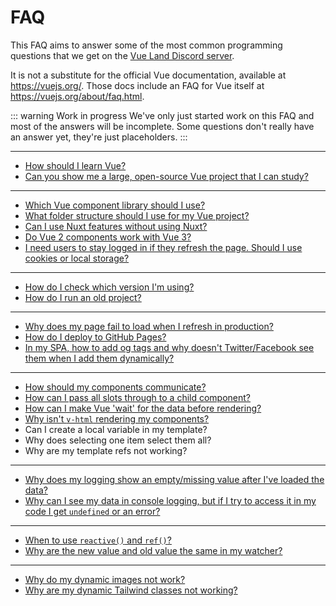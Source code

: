 # FAQ

This FAQ aims to answer some of the most common programming questions that we get on the [Vue Land Discord server](https://chat.vuejs.org/).

It is not a substitute for the official Vue documentation, available at <https://vuejs.org/>. Those docs include an FAQ for Vue itself at <https://vuejs.org/about/faq.html>.

::: warning Work in progress
We've only just started work on this FAQ and most of the answers will be incomplete. Some questions don't really have an answer yet, they're just placeholders.
:::

---

<!-- Learning -->

- [How should I learn Vue?](learning-vue)
- [Can you show me a large, open-source Vue project that I can study?](large-example-applications)

---

<!-- New project decisions -->

- [Which Vue component library should I use?](component-library)
- [What folder structure should I use for my Vue project?](folder-structure)
- [Can I use Nuxt features without using Nuxt?](nuxt-features)
- [Do Vue 2 components work with Vue 3?](vue-2-components-in-vue-3)
- [I need users to stay logged in if they refresh the page. Should I use cookies or local storage?](cookies-local-storage)

---

<!-- Working with npm -->

- [How do I check which version I'm using?](checking-versions)
- [How do I run an old project?](running-old-projects)

---

<!-- Deployment -->

- [Why does my page fail to load when I refresh in production?](production-page-refresh)
- [How do I deploy to GitHub Pages?](github-pages)
- [In my SPA, how to add og tags and why doesn't Twitter/Facebook see them when I add them dynamically?](og-tags)

---

<!-- Vue code patterns -->

- [How should my components communicate?](component-communication)
- [How can I pass all slots through to a child component?](forwarding-slots)
- [How can I make Vue 'wait' for the data before rendering?](delaying-rendering)
- [Why isn't `v-html` rendering my components?](components-in-v-html)
- Can I create a local variable in my template? <!-- scoped slot or v-for trick -->
- Why does selecting one item select them all?
- Why are my template refs not working? <!-- `v-for="i in foo" :ref="`xxx${i}`"` and `ref.value.foo()` failing due to `v-for`. -->

---

<!-- Debugging -->

- [Why does my logging show an empty/missing value after I've loaded the data?](logging-after-loading)
- [Why can I see my data in console logging, but if I try to access it in my code I get `undefined` or an error?](logging-is-live)

---

<!-- Common Vue misunderstandings -->

- [When to use `reactive()` and `ref()`?](reactive-ref)
- [Why are the new value and old value the same in my watcher?](deep-watcher-values)

---

<!-- Common tooling problems -->

- [Why do my dynamic images not work?](dynamic-images)
- [Why are my dynamic Tailwind classes not working?](missing-tailwind-classes)
